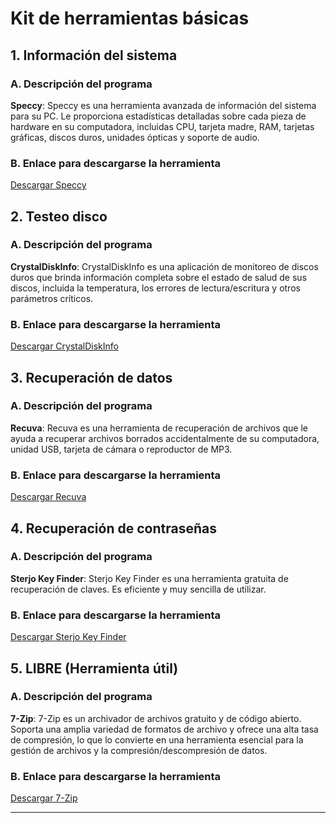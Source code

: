 # Kit de herramientas básicas

## 1. Información del sistema

### A. Descripción del programa
**Speccy**: Speccy es una herramienta avanzada de información del sistema para su PC. Le proporciona estadísticas detalladas sobre cada pieza de hardware en su computadora, incluidas CPU, tarjeta madre, RAM, tarjetas gráficas, discos duros, unidades ópticas y soporte de audio.

### B. Enlace para descargarse la herramienta
[Descargar Speccy](https://www.ccleaner.com/speccy)



## 2. Testeo disco

### A. Descripción del programa
**CrystalDiskInfo**: CrystalDiskInfo es una aplicación de monitoreo de discos duros que brinda información completa sobre el estado de salud de sus discos, incluida la temperatura, los errores de lectura/escritura y otros parámetros críticos.

### B. Enlace para descargarse la herramienta
[Descargar CrystalDiskInfo](https://crystalmark.info/en/software/crystaldiskinfo/)

## 3. Recuperación de datos

### A. Descripción del programa
**Recuva**: Recuva es una herramienta de recuperación de archivos que le ayuda a recuperar archivos borrados accidentalmente de su computadora, unidad USB, tarjeta de cámara o reproductor de MP3.

### B. Enlace para descargarse la herramienta
[Descargar Recuva](https://www.ccleaner.com/recuva)

## 4. Recuperación de contraseñas

### A. Descripción del programa
**Sterjo Key Finder**: Sterjo Key Finder es una herramienta gratuita de recuperación de claves. Es eficiente y muy sencilla de utilizar.

### B. Enlace para descargarse la herramienta
[Descargar Sterjo Key Finder](https://sterjosoft.com/key-finder.html)

## 5. LIBRE (Herramienta útil)

### A. Descripción del programa
**7-Zip**: 7-Zip es un archivador de archivos gratuito y de código abierto. Soporta una amplia variedad de formatos de archivo y ofrece una alta tasa de compresión, lo que lo convierte en una herramienta esencial para la gestión de archivos y la compresión/descompresión de datos.

### B. Enlace para descargarse la herramienta
[Descargar 7-Zip](https://www.7-zip.org/)

---


